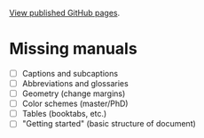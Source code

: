 [View published GitHub pages](http://egraff.github.io/uit-thesis/).

# Missing manuals

 - [ ] Captions and subcaptions
 - [ ] Abbreviations and glossaries
 - [ ] Geometry (change margins)
 - [ ] Color schemes (master/PhD)
 - [ ] Tables (booktabs, etc.)
 - [ ] "Getting started" (basic structure of document)
